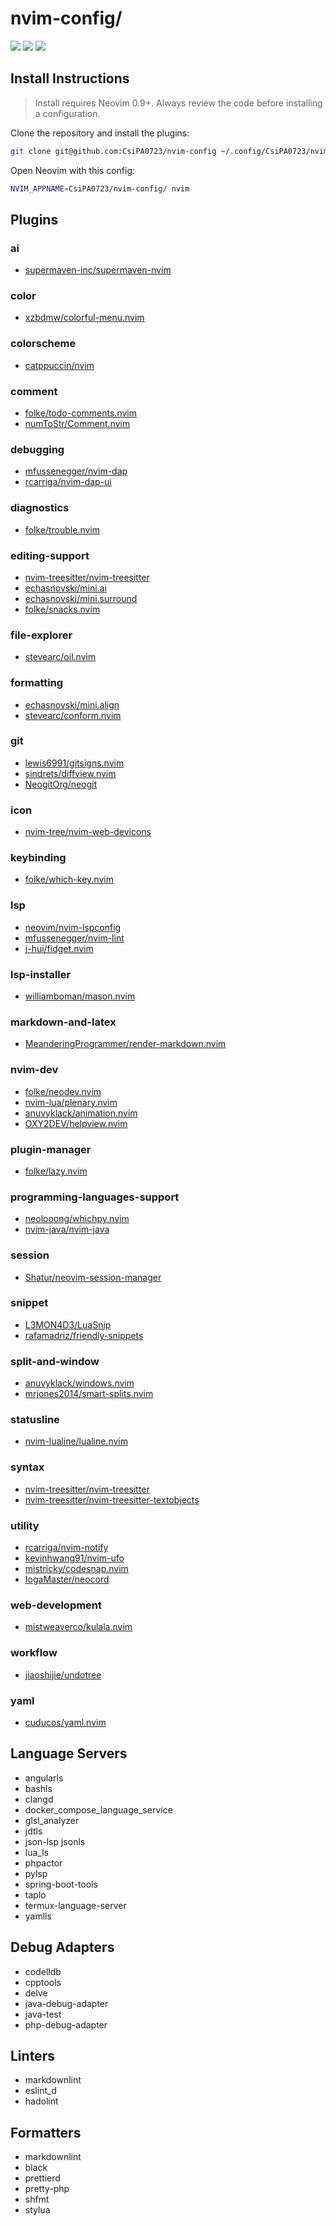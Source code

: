 # nvim-config/

<a href="https://dotfyle.com/CsiPA0723/nvim-config"><img src="https://dotfyle.com/CsiPA0723/nvim-config/badges/plugins?style=for-the-badge" /></a>
<a href="https://dotfyle.com/CsiPA0723/nvim-config"><img src="https://dotfyle.com/CsiPA0723/nvim-config/badges/leaderkey?style=for-the-badge" /></a>
<a href="https://dotfyle.com/CsiPA0723/nvim-config"><img src="https://dotfyle.com/CsiPA0723/nvim-config/badges/plugin-manager?style=for-the-badge" /></a>

## Install Instructions

 > Install requires Neovim 0.9+. Always review the code before installing a configuration.

Clone the repository and install the plugins:

```sh
git clone git@github.com:CsiPA0723/nvim-config ~/.config/CsiPA0723/nvim-config
```

Open Neovim with this config:

```sh
NVIM_APPNAME=CsiPA0723/nvim-config/ nvim
```

## Plugins

### ai

+ [supermaven-inc/supermaven-nvim](https://github.com/supermaven-inc/supermaven-nvim)

### color

+ [xzbdmw/colorful-menu.nvim](https://github.com/xzbdmw/colorful-menu.nvim)

### colorscheme

+ [catppuccin/nvim](https://github.com/catppuccin/nvim)

### comment

+ [folke/todo-comments.nvim](https://github.com/folke/todo-comments.nvim)
+ [numToStr/Comment.nvim](https://github.com/numToStr/Comment.nvim)

### debugging

+ [mfussenegger/nvim-dap](https://github.com/mfussenegger/nvim-dap)
+ [rcarriga/nvim-dap-ui](https://github.com/rcarriga/nvim-dap-ui)

### diagnostics

+ [folke/trouble.nvim](https://github.com/folke/trouble.nvim)

### editing-support

+ [nvim-treesitter/nvim-treesitter](https://github.com/nvim-treesitter/nvim-treesitter)
+ [echasnovski/mini.ai](https://github.com/echasnovski/mini.ai)
+ [echasnovski/mini.surround](https://github.com/echasnovski/mini.surround)
+ [folke/snacks.nvim](https://github.com/folke/snacks.nvim)

### file-explorer

+ [stevearc/oil.nvim](https://github.com/stevearc/oil.nvim)

### formatting

+ [echasnovski/mini.align](https://github.com/echasnovski/mini.align)
+ [stevearc/conform.nvim](https://github.com/stevearc/conform.nvim)

### git

+ [lewis6991/gitsigns.nvim](https://github.com/lewis6991/gitsigns.nvim)
+ [sindrets/diffview.nvim](https://github.com/sindrets/diffview.nvim)
+ [NeogitOrg/neogit](https://github.com/NeogitOrg/neogit)

### icon

+ [nvim-tree/nvim-web-devicons](https://github.com/nvim-tree/nvim-web-devicons)

### keybinding

+ [folke/which-key.nvim](https://github.com/folke/which-key.nvim)

### lsp

+ [neovim/nvim-lspconfig](https://github.com/neovim/nvim-lspconfig)
+ [mfussenegger/nvim-lint](https://github.com/mfussenegger/nvim-lint)
+ [j-hui/fidget.nvim](https://github.com/j-hui/fidget.nvim)

### lsp-installer

+ [williamboman/mason.nvim](https://github.com/williamboman/mason.nvim)

### markdown-and-latex

+ [MeanderingProgrammer/render-markdown.nvim](https://github.com/MeanderingProgrammer/render-markdown.nvim)

### nvim-dev

+ [folke/neodev.nvim](https://github.com/folke/neodev.nvim)
+ [nvim-lua/plenary.nvim](https://github.com/nvim-lua/plenary.nvim)
+ [anuvyklack/animation.nvim](https://github.com/anuvyklack/animation.nvim)
+ [OXY2DEV/helpview.nvim](https://github.com/OXY2DEV/helpview.nvim)

### plugin-manager

+ [folke/lazy.nvim](https://github.com/folke/lazy.nvim)

### programming-languages-support

+ [neolooong/whichpy.nvim](https://github.com/neolooong/whichpy.nvim)
+ [nvim-java/nvim-java](https://github.com/nvim-java/nvim-java)

### session

+ [Shatur/neovim-session-manager](https://github.com/Shatur/neovim-session-manager)

### snippet

+ [L3MON4D3/LuaSnip](https://github.com/L3MON4D3/LuaSnip)
+ [rafamadriz/friendly-snippets](https://github.com/rafamadriz/friendly-snippets)

### split-and-window

+ [anuvyklack/windows.nvim](https://github.com/anuvyklack/windows.nvim)
+ [mrjones2014/smart-splits.nvim](https://github.com/mrjones2014/smart-splits.nvim)

### statusline

+ [nvim-lualine/lualine.nvim](https://github.com/nvim-lualine/lualine.nvim)

### syntax

+ [nvim-treesitter/nvim-treesitter](https://github.com/nvim-treesitter/nvim-treesitter)
+ [nvim-treesitter/nvim-treesitter-textobjects](https://github.com/nvim-treesitter/nvim-treesitter-textobjects)

### utility

+ [rcarriga/nvim-notify](https://github.com/rcarriga/nvim-notify)
+ [kevinhwang91/nvim-ufo](https://github.com/kevinhwang91/nvim-ufo)
+ [mistricky/codesnap.nvim](https://github.com/mistricky/codesnap.nvim)
+ [IogaMaster/neocord](https://github.com/IogaMaster/neocord)

### web-development

+ [mistweaverco/kulala.nvim](https://github.com/mistweaverco/kulala.nvim)

### workflow

+ [jiaoshijie/undotree](https://github.com/jiaoshijie/undotree)

### yaml

+ [cuducos/yaml.nvim](https://github.com/cuducos/yaml.nvim)

## Language Servers

+ angularls
+ bashls
+ clangd
+ docker_compose_language_service
+ glsl_analyzer
+ jdtls
+ json-lsp jsonls
+ lua_ls
+ phpactor
+ pylsp
+ spring-boot-tools
+ taplo
+ termux-language-server
+ yamlls

## Debug Adapters

+ codelldb
+ cpptools
+ delve
+ java-debug-adapter
+ java-test
+ php-debug-adapter

## Linters

+ markdownlint
+ eslint_d
+ hadolint

## Formatters

+ markdownlint
+ black
+ prettierd
+ pretty-php
+ shfmt
+ stylua
